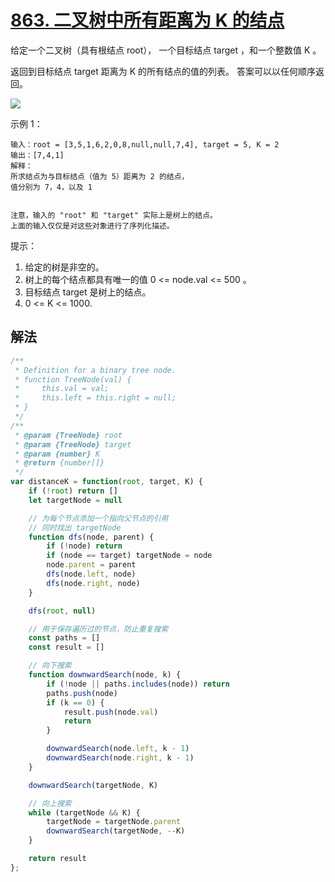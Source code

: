 # [863. 二叉树中所有距离为 K 的结点](https://leetcode-cn.com/problems/all-nodes-distance-k-in-binary-tree/)
给定一个二叉树（具有根结点 root）， 一个目标结点 target ，和一个整数值 K 。

返回到目标结点 target 距离为 K 的所有结点的值的列表。 答案可以以任何顺序返回。

![](https://s3-lc-upload.s3.amazonaws.com/uploads/2018/06/28/sketch0.png)

示例 1：
```
输入：root = [3,5,1,6,2,0,8,null,null,7,4], target = 5, K = 2
输出：[7,4,1]
解释：
所求结点为与目标结点（值为 5）距离为 2 的结点，
值分别为 7，4，以及 1


注意，输入的 "root" 和 "target" 实际上是树上的结点。
上面的输入仅仅是对这些对象进行了序列化描述。
```

提示：

1. 给定的树是非空的。
2. 树上的每个结点都具有唯一的值 0 <= node.val <= 500 。
3. 目标结点 target 是树上的结点。
4. 0 <= K <= 1000.
## 解法
```js
/**
 * Definition for a binary tree node.
 * function TreeNode(val) {
 *     this.val = val;
 *     this.left = this.right = null;
 * }
 */
/**
 * @param {TreeNode} root
 * @param {TreeNode} target
 * @param {number} K
 * @return {number[]}
 */
var distanceK = function(root, target, K) {
    if (!root) return []
    let targetNode = null

    // 为每个节点添加一个指向父节点的引用
    // 同时找出 targetNode
    function dfs(node, parent) {
        if (!node) return
        if (node == target) targetNode = node
        node.parent = parent
        dfs(node.left, node)
        dfs(node.right, node)
    }

    dfs(root, null)

    // 用于保存遍历过的节点，防止重复搜索
    const paths = []
    const result = []

    // 向下搜索
    function downwardSearch(node, k) {
        if (!node || paths.includes(node)) return
        paths.push(node)
        if (k == 0) {
            result.push(node.val)
            return
        }

        downwardSearch(node.left, k - 1)
        downwardSearch(node.right, k - 1)
    }

    downwardSearch(targetNode, K)

    // 向上搜索
    while (targetNode && K) {
        targetNode = targetNode.parent
        downwardSearch(targetNode, --K)
    }

    return result
};
```
